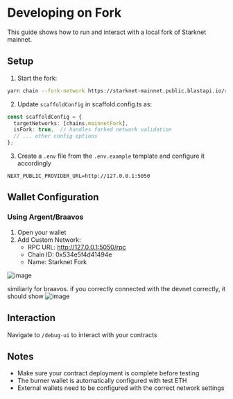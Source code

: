 # Developing on Fork

This guide shows how to run and interact with a local fork of Starknet mainnet.

## Setup

1. Start the fork:
```bash
yarn chain --fork-network https://starknet-mainnet.public.blastapi.io/rpc/v0_7
```

2. Update `scaffoldConfig` in scaffold.config.ts as:
```typescript
const scaffoldConfig = {
  targetNetworks: [chains.mainnetFork],
  isFork: true,  // handles forked network validation
  // ... other config options
};
```

3. Create a `.env` file from the `.env.example` template and configure it accordingly
```
NEXT_PUBLIC_PROVIDER_URL=http://127.0.0.1:5050
```

## Wallet Configuration

### Using Argent/Braavos
1. Open your wallet
2. Add Custom Network:
   - RPC URL: http://127.0.0.1:5050/rpc
   - Chain ID: 0x534e5f4d41494e
   - Name: Starknet Fork

![image](https://github.com/user-attachments/assets/511b84a1-e232-46b3-a4a4-82c44ad03969)


similiarly for braavos.
if you correctly connected with the devnet correctly, it should show
![image](https://github.com/user-attachments/assets/a684c853-35ed-4042-a415-86744efb36d2)


## Interaction
Navigate to `/debug-ui` to interact with your contracts

## Notes
- Make sure your contract deployment is complete before testing
- The burner wallet is automatically configured with test ETH
- External wallets need to be configured with the correct network settings